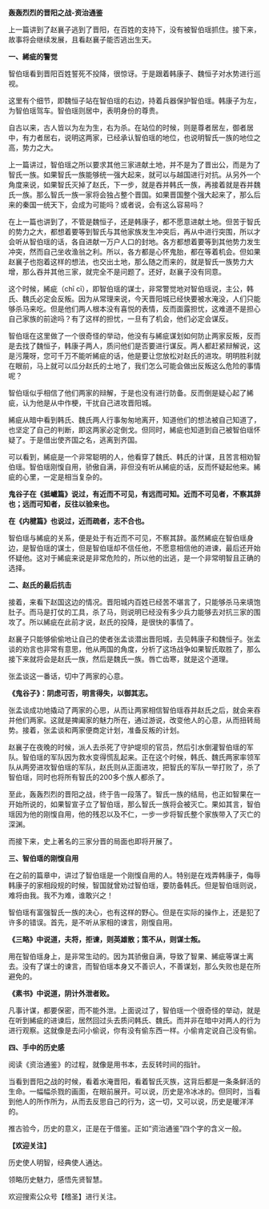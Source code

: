 **轰轰烈烈的晋阳之战-资治通鉴**

上一篇讲到了赵襄子逃到了晋阳，在百姓的支持下，没有被智伯瑶抓住。接下来，故事将会继续发展，且看赵襄子能否逃出生天。

**一、絺疵的警觉**

智伯瑶看到晋阳百姓誓死不投降，很惊讶。于是跟着韩康子、魏恒子对水势进行巡视。

这里有个细节，即魏恒子站在智伯瑶的右边，持着兵器保护智伯瑶。韩康子为左，为智伯瑶驾车。智伯瑶则居中，表明身份的尊贵。

自古以来，古人皆以为左为生，右为杀。在站位的时候，则是尊者居左，御者居中，有力者居右，说明这两家，已经承认智伯瑶的地位，也说明智氏一族的地位之高，势力之大。

上一篇讲过，智伯瑶之所以要求其他三家进献土地，并不是为了晋出公，而是为了智氏一族。如果智氏一族能够统一强大起来，就可以与越国进行对抗。从另外一个角度来说，如果智氏灭掉了赵氏，下一步，就是吞并韩氏一族，再接着就是吞并魏氏一族。那么智氏一族一家将会独占整个晋国。如果晋国整个强大起来了，那么后来的秦国一统天下，会成为可能吗？或者说，会有这么容易吗？

在上一篇也讲到了，不管是魏恒子，还是韩康子，都不愿意进献土地。但苦于智氏的势力之大，都想着要等到智氏与其他家族发生冲突后，再从中进行突围，所以才会听从智伯瑶的话，各自进献一万户人口的封地。各方都想着要等到其他势力发生冲突，然而自己坐收渔翁之利。所以，各方都是心怀鬼胎，都在等着机会。但如果赵襄子也抱着这样的想法，也交出土地，那么随之而来的，就是智氏一族势力大增，那么吞并其他三家，就完全不是问题了。还好，赵襄子没有同意。

这个时候，絺疵（chī cī），即智伯瑶的谋士，非常警觉地对智伯瑶说，主公，韩氏、魏氏必定会反叛。因为从常理来说，今天晋阳城已经快要被水淹没，人们只能够杀马来吃。但是他们两人根本没有喜悦的表情，反而面露担忧，这难道不是担心自己家族的前途吗？有了这样的担忧，一旦有了机会，他们必定会谋反。

智伯瑶在这里做了一个很奇怪的举动，他没有与絺疵谋划如何防止两家反叛，反而是去找了魏恒子，韩康子两人，质问他们是否要进行谋反。两人都赶紧辩解说，这是污蔑呀，您可千万不能听絺疵的话，他是要让您放松对赵氏的进攻。明明胜利就在眼前，马上就可以瓜分赵氏的土地了，我们怎么可能会做出反叛这么危险的事情呢？

智伯瑶似乎相信了他们两家的辩解，于是也没有进行防备。反而倒是疑心起了絺疵，认为他是从中作梗，干扰自己进攻晋阳城。

絺疵从暗中看到韩氏、魏氏两人行事匆匆地离开，知道他们的想法被自己知道了，也坚定了自己的判断，即这两家必定倒戈。但同时，絺疵也知道到自己被智伯瑶怀疑了。于是借出使齐国之名，逃离到齐国。

可以看到，絺疵是一个非常聪明的人，他看穿了魏氏、韩氏的计谋，且苦言相劝智伯瑶。智伯瑶刚愎自用，骄傲自满，非但没有听从絺疵的话，反而怀疑起他来。絺疵的心里，一定是相当复杂的。

**鬼谷子在《抵巇篇》说过，有近而不可见，有远而可知。近而不可见者，不察其辞也；远而可知者，反往以验来也。**

**在《内楗篇》也说过，近而疏者，志不合也。**

智伯瑶与絺疵的关系，便是处于有近而不可见，不察其辞。虽然絺疵在智伯瑶身边，是智伯瑶的谋士，但是智伯瑶却不信任他，不愿意相信他的进谏，最后还开始怀疑他。这对于絺疵来说是非常危险的，所以他的出逃，是一个非常明智且正确的选择。

**二、赵氏的最后抗击**

接着，来看下赵国这边的情况。晋阳城内百姓已经苦不堪言了，只能够杀马来填饱肚子。而马是打仗的工具，杀了马，则说明已经没有多少兵力能够去对抗三家的围攻了。所以絺疵在此前才说，赵氏的投降，是很快的事情了。

赵襄子只能够偷偷地让自己的使者张孟谈潜出晋阳城，去见韩康子和魏恒子。张孟谈的劝言也非常有意思，他从两国的角度，分析了这场战争如果智氏取胜了，那么接下来就将会是赵氏一族，然后是魏氏一族。唇亡齿寒，就是这个道理。

张孟谈这一番话，切中了两家的心意。

**《鬼谷子》：阴虑可否，明言得失，以御其志。**

张孟谈成功地撬动了两家的心思，从而让两家相信智伯瑶吞并赵氏之后，就会来吞并他们两家。这就是捭阖家的魅力所在，通过游说，改变他人的心意，从而扭转局势。接着，张孟谈和两家便商定计划，准备反叛的计划。

赵襄子在夜晚的时候，派人去杀死了守护堤坝的官员，然后引水倒灌智伯瑶的军队。智伯瑶的军队因为救水变得慌乱起来。正在这个时候，韩氏、魏氏两家率领军队从两旁进攻智伯瑶的军队，赵氏则从正面进攻，把智氏的军队一举打败了，杀了智伯瑶，同时也将所有智氏的200多个族人都杀了。

至此，轰轰烈烈的晋阳之战，终于告一段落了。智氏一族的结局，也正如智果在一开始所说的，如果智宣子立了智伯瑶，那么智氏一族将会被灭亡。果如其言，智伯瑶因为他的刚愎自用，他的残忍以及不仁，一步一步将智氏整个家族带入了灭亡的深渊。

而接下来，史上著名的三家分晋的局面也即将开展了。

**三、智伯瑶的刚愎自用**

在之前的篇章中，讲过了智伯瑶是一个刚愎自用的人。特别是在戏弄韩康子，侮辱韩康子的家相段规的时候，智国就曾劝过智伯瑶，要防备韩氏。但是智伯瑶则说，难将由我。我不为难，谁敢兴之！

智伯瑶有富强智氏一族的决心，也有这样的野心。但是在实际的操作上，还是犯了许多的错误。首先，是不听从家相的谏言，刚愎自用。

**《三略》中说道，夫将，拒谏，则英雄散；策不从，则谋士叛。**

用在智伯瑶身上，是非常生动的。因为其骄傲自满，导致了智果、絺疵等谋士离去。没有了谋士的谏言，而智伯瑶本身又不善识人，不善谋划，那么失败也是在所避免的。

**《素书》中说道，阴计外泄者败。**

凡事计谋，都要保密，而不能外泄。上面说过了，智伯瑶一个很奇怪的举动，就是在听到絺疵的进谏后，居然回过头去质问韩氏、魏氏。而并非在暗中对两人的行为进行观察。这就像是去问小偷说，你有没有偷东西一样。小偷肯定说自己没有偷。

**四、手中的历史感**

阅读《资治通鉴》的过程，就像是用书本，去反转时间的指针。

当看到晋阳之战的时候，看着水淹晋阳，看着智氏灭族，这背后都是一条条鲜活的生命。一幅幅杀戮的画面，在眼前展开。可以说，历史是冷冰冰的。但同时，当看到他人的所作所为，从而去反思自己的行为，这一切，又可以说，历史是暖洋洋的。

推古验今，历史的意义，正是在于借鉴。正如“资治通鉴”四个字的含义一般。

**【欢迎关注】**

历史使人明智，经典使人通达。

领略历史魅力，感悟先贤智慧。

欢迎搜索公众号【稽圣】进行关注。